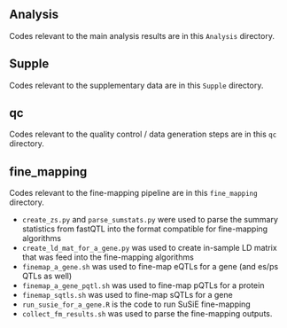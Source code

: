 ## Analysis
Codes relevant to the main analysis results are in this `Analysis` directory.

## Supple
Codes relevant to the supplementary data are in this `Supple` directory.

## qc
Codes relevant to the quality control / data generation steps are in this `qc` directory.

## fine_mapping
Codes relevant to the fine-mapping pipeline are in this `fine_mapping` directory.
- `create_zs.py` and `parse_sumstats.py` were used to parse the summary statistics from fastQTL into the format compatible for fine-mapping algorithms
- `create_ld_mat_for_a_gene.py` was used to create in-sample LD matrix that was feed into the fine-mapping algorithms
- `finemap_a_gene.sh` was used to fine-map eQTLs for a gene (and es/ps QTLs as well)
- `finemap_a_gene_pqtl.sh` was used to fine-map pQTLs for a protein
- `finemap_sqtls.sh` was used to fine-map sQTLs for a gene
- `run_susie_for_a_gene.R` is the code to run SuSiE fine-mapping
- `collect_fm_results.sh` was used to parse the fine-mapping outputs.

